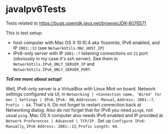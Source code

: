 # javaIpv6Tests


Tests related to https://bugs.openjdk.java.net/browse/JDK-8076571


This is test setup:
* host computer with Mac OS X 10.10.4 aka Yosemite, IPv6 enabled,
and IP `2001::13` (see `NetworkUtils.MAC_HOST_IP`)
* IPv6-only server with IP `2001::7` listening connections on `22` port
(obviously in my case it's ssh server). See them in `NetworkUtils.IPv6_ONLY_SERVER_IP` and
`NetworkUtils.IPv6_ONLY_SERVER_PORT`.


**_Tell me more about setup!_**

Well, IPv6-only server is a VirtualBox with Linux Mint on board.
Network settings configured via UI, in `Networking | <Connection name, 'Wired' for me> | Settings |
IPv6`. `IPv6: ON`, `Addresses: Manual`, `Address: 2001::7`, `Prefix : 64`. That's it. Do not forget to restart connection
back at Networking dialog. Also do not forget that for IPv6 you need `ping6`, not usual
`ping`.
Mac OS X computer also needs IPv6 enabled and IP provided at `Network Preferences | Advanced |
 TCP/IP` . Set up `Configure IPv6: Manually`, `IPv6 Address: 2001::13`, `Prefix Length: 64`.
